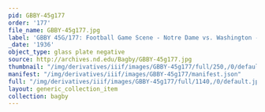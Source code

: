 ```yaml
---
pid: GBBY-45g177
order: '177'
file_name: GBBY-45g177.jpg
label: 'GBBY 45G/177: Football Game Scene - Notre Dame vs. Washington - 1936'
_date: '1936'
object_type: glass plate negative
source: http://archives.nd.edu/Bagby/GBBY-45g177.jpg
thumbnail: "/img/derivatives/iiif/images/GBBY-45g177/full/250,/0/default.jpg"
manifest: "/img/derivatives/iiif/images/GBBY-45g177/manifest.json"
full: "/img/derivatives/iiif/images/GBBY-45g177/full/1140,/0/default.jpg"
layout: generic_collection_item
collection: bagby
---
```

